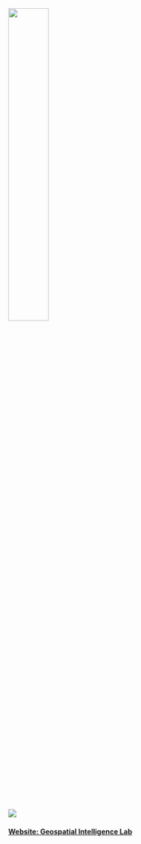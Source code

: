 <a href="https://yongzesong.com/geospatial-intelligence-lab/">
  <img src="https://ausgis.github.io/logo/lab_logo.png" style="width: 40%;">
</a>

# <a href="https://yongzesong.com/geospatial-intelligence-lab/"> <img src="https://github.com/ausgis/.github/blob/main/bg_with_text.gif"> </a>

<div align="left">

<h4>
<a href="https://yongzesong.com/geospatial-intelligence-lab/" target="_blank">
Website: Geospatial Intelligence Lab </a>
</h4>

</div>
